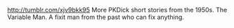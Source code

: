 http://tumblr.com/xjv9bkk95 More PKDick short stories from the 1950s. The Variable Man. A fixit man from the past who can fix anything.